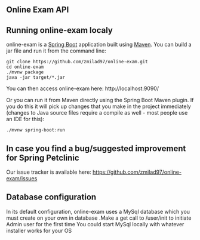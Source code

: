 ## Online Exam API

## Running online-exam localy
online-exam is a [Spring Boot](https://spring.io/guides/gs/spring-boot) application built using [Maven](https://spring.io/guides/gs/maven/). You can build a jar file and run it from the command line:


```
git clone https://github.com/zmilad97/online-exam.git
cd online-exam
./mvnw package
java -jar target/*.jar
```

You can then access online-exam here: http://localhost:9090/



Or you can run it from Maven directly using the Spring Boot Maven plugin. If you do this it will pick up changes that you make in the project immediately (changes to Java source files require a compile as well - most people use an IDE for this):

```
./mvnw spring-boot:run

```

## In case you find a bug/suggested improvement for Spring Petclinic
Our issue tracker is available here: https://github.com/zmilad97/online-exam/issues


## Database configuration

In its default configuration, online-exam uses a MySql database which you must
create on your own in database .Make a get call to /user/init to initiate Admin user for the first time
You could start MySql locally with whatever installer works for your OS




